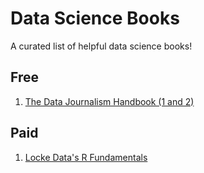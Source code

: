 # Data Science Books
A curated list of helpful data science books!

## Free

1. [The Data Journalism Handbook (1 and 2)](https://datajournalismhandbook.org/handbook/one)


## Paid

1. [Locke Data's R Fundamentals](https://www.amazon.com/gp/product/B0785TH34C?tag=lockedata-20&ref=series_rw_dp_labf)
